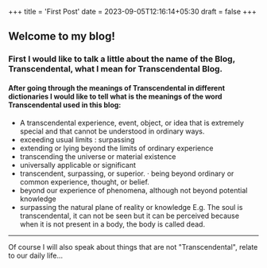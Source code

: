 +++
title = 'First Post'
date = 2023-09-05T12:16:14+05:30
draft = false
+++

## Welcome to my blog!

### First I would like to talk a little about the name of the Blog, Transcendental, what I mean for Transcendental Blog.

#### After going through the meanings of Transcendental in different dictionaries I would like to tell what is the meanings of the word Transcendental used in this blog:

- A transcendental experience, event, object, or idea that is extremely special and that cannot be understood in ordinary ways.
- exceeding usual limits : surpassing
- extending or lying beyond the limits of ordinary experience
- transcending the universe or material existence
- universally applicable or significant
- transcendent, surpassing, or superior. · being beyond ordinary or
  common experience, thought, or belief.
- beyond our experience of phenomena, although not beyond potential 
  knowledge
- surpassing the natural plane of reality or knowledge
E.g. The soul is transcendental, it can not be seen but it can be perceived because when it is not present in a body, the body is called dead.

---
Of course I will also speak about things that are not "Transcendental", relate to our daily life...
